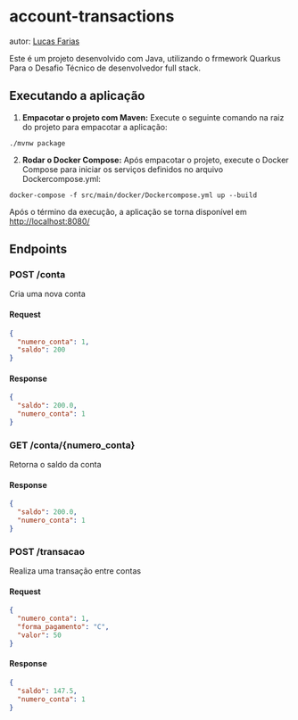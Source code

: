 # account-transactions
autor: [Lucas Farias](https://www.linkedin.com/in/lucasf282/)

Este é um projeto desenvolvido com Java, utilizando o frmework Quarkus Para o 
Desafio Técnico de desenvolvedor full stack.


## Executando a aplicação

1. **Empacotar o projeto com Maven:**
Execute o seguinte comando na raiz do projeto para empacotar a aplicação:

```shell script
./mvnw package
```

2. **Rodar o Docker Compose:**  Após empacotar o projeto, execute o Docker Compose para iniciar os serviços 
definidos no arquivo Dockercompose.yml:  

```shell script
docker-compose -f src/main/docker/Dockercompose.yml up --build
```
Após o término da execução, a aplicação se torna disponível em <http://localhost:8080/>


## Endpoints

### POST /conta
Cria uma nova conta
#### Request
```json
{
  "numero_conta": 1,
  "saldo": 200
}
```
#### Response
```json
{
  "saldo": 200.0,
  "numero_conta": 1
}
```

### GET /conta/{numero_conta}
Retorna o saldo da conta
#### Response
```json
{
  "saldo": 200.0,
  "numero_conta": 1
}
```

### POST /transacao
Realiza uma transação entre contas
#### Request
```json
{
  "numero_conta": 1,
  "forma_pagamento": "C",
  "valor": 50
}
```
#### Response
```json
{
  "saldo": 147.5,
  "numero_conta": 1
}
```
